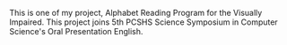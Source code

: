 This is one of my project, Alphabet Reading Program for the Visually Impaired.
This project joins 5th PCSHS Science Symposium in Computer Science's Oral Presentation English.
